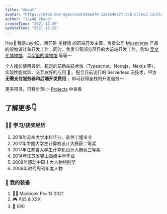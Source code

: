 ```yaml
---
title: "About"
avatar: "https://6465-dev-8gesrxwdc929eef0-1258640577.tcb.qcloud.la/blog/avatar.jpeg?hash=UFHxmRR%24p3t8~FWBV%3Dn%25F%25sVXoW%2C%3D%7DkVw%7Bog&height=960&width=960"
author: "Jay4Q Zhang"
createTime: "2021-12-20"
updateTime: "2021-12-20"
---
```


Hey👋 我是Jay4Q，目前是 [多棱镜](https://www.3lengjing.com/) 的前端开发主管。负责公司 [Museverse](weixin://dl/business/?t=stPwTDkLdod) 产品的架构设计和开发工作；同时，负责公司部分项目的大前端开发工作，例如 [吴文化博物馆](https://wuzhongmuseum.com)、[耳朵里的博物馆](weixin://dl/business/?t=TcNBK2ufVuq) 等等～

个人擅长使用最新、稳定的前后端技术栈（Typescript、Nodejs、Nextjs 等），实现性能优异、交互友好的应用 🚀 。配合目前流行的 Serverless 云技术，甲方 **无需支付服务器和后端开发费用** ，即可获得全栈的开发服务～

更多项目，可移步至👉 [Projects](https://www.jay4q.com/projects) 中查看

## 了解更多👇

### 👨‍🎓 学习/获奖经历

1. 2018年苏州大学本科毕业，软件工程专业
2. 2017年中国大学生计算机设计大赛获二等奖
3. 2017年江苏省大学生计算机设计大赛获三等奖
4. 2014年江苏省锡山高级中学毕业
5. 2008年感动中国十大人物特别奖
6. 2006年时代周刊年度人物

### 🎒 我的装备

1. 👨‍💻 Macbook Pro 13 2021
2. 🎮 PS5 & XSX
3. 🚗 E90
